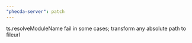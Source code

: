 ```yaml
---
"phecda-server": patch
---
```


ts.resolveModuleName fail in some cases; transform any absolute path to fileurl
